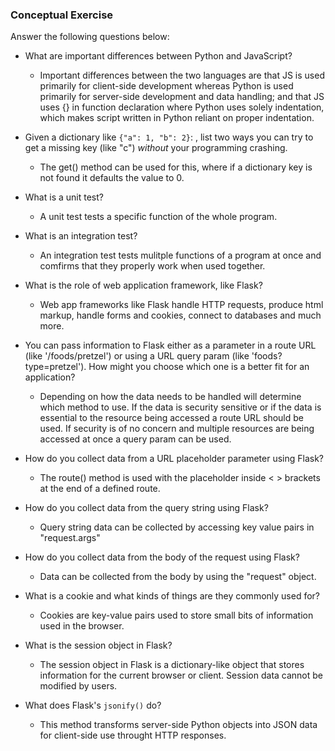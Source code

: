 ### Conceptual Exercise

Answer the following questions below:

- What are important differences between Python and JavaScript?
  - Important differences between the two languages are that JS is used primarily for client-side development whereas Python is used primarily for server-side development and data handling; and that JS uses {} in function declaration where Python uses solely indentation, which makes script written in Python reliant on proper indentation.
- Given a dictionary like ``{"a": 1, "b": 2}``: , list two ways you
  can try to get a missing key (like "c") *without* your programming
  crashing.
  - The get() method can be used for this, where if a dictionary key is not found it defaults the value to 0.

- What is a unit test?
  -  A unit test tests a specific function of the whole program.

- What is an integration test?
  - An integration test tests mulitple functions of a program at once and comfirms that they properly work when used together.

- What is the role of web application framework, like Flask?
  - Web app frameworks like Flask handle HTTP requests, produce html markup, handle forms and cookies, connect to databases and much more. 

- You can pass information to Flask either as a parameter in a route URL
  (like '/foods/pretzel') or using a URL query param (like
  'foods?type=pretzel'). How might you choose which one is a better fit
  for an application?
  - Depending on how the data needs to be handled will determine which method to use. If the data is security sensitive or if the data is essential to the resource being accessed a route URL should be used. If security is of no concern and multiple resources are being accessed at once a query param can be used.

- How do you collect data from a URL placeholder parameter using Flask?
  - The route() method is used with the placeholder inside < > brackets at the end of a defined route.

- How do you collect data from the query string using Flask?
  - Query string data can be collected by accessing key value pairs in "request.args"

- How do you collect data from the body of the request using Flask?
  - Data can be collected from the body by using the "request" object.

- What is a cookie and what kinds of things are they commonly used for?
  - Cookies are key-value pairs used to store small bits of information used in the browser.

- What is the session object in Flask?
  - The session object in Flask is a dictionary-like object that stores information for the current browser or client. Session data cannot be modified by users.

- What does Flask's `jsonify()` do?
  - This method transforms server-side Python objects into JSON data for client-side use throught HTTP responses.
